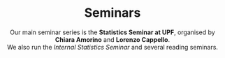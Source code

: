 ---
paginate: 50             # list 50 seminars per page
event_filter: all        # include past and upcoming talks
layout: list             # use the standard list template
title: "Seminars"        
subtitle: |
  Our main seminar series is the **Statistics Seminar at UPF**, organised by **Chiara Amorino** and **Lorenzo Cappello**.  
  We also run the *Internal Statistics Seminar* and several reading seminars.
---
